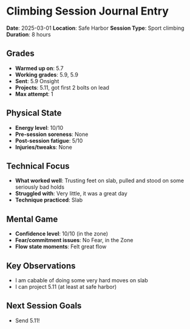 # Climbing Session Journal Entry

**Date**: 2025-03-01
**Location**: Safe Harbor 
**Session Type**: Sport climbing 
**Duration**: 8 hours

## Grades
- **Warmed up on**: 5.7 
- **Working grades**: 5.9, 5.9
- **Sent**: 5.9 Onsight
- **Projects**: 5.11, got first 2 bolts on lead
- **Max attempt**: 1

## Physical State
- **Energy level**: 10/10
- **Pre-session soreness**: None
- **Post-session fatigue**: 5/10
- **Injuries/tweaks**: None

## Technical Focus
- **What worked well**: Trusting feet on slab, pulled and stood on some seriously bad holds 
- **Struggled with**: Very little, it was a great day
- **Technique practiced**: Slab

## Mental Game
- **Confidence level**: 10/10 (in the zone)
- **Fear/commitment issues**: No Fear, in the Zone
- **Flow state moments**: Felt great flow 

## Key Observations
- I am cabable of doing some very hard moves on slab
- I can project 5.11 (at least at safe harbor)

## Next Session Goals
- Send 5.11!